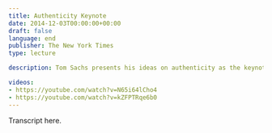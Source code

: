 ```yaml
---
title: Authenticity Keynote
date: 2014-12-03T00:00:00+00:00
draft: false
language: end
publisher: The New York Times
type: lecture

description: Tom Sachs presents his ideas on authenticity as the keynote speaker of the 2014 International Luxury Conference.

videos:
- https://youtube.com/watch?v=N65i64lCho4
- https://youtube.com/watch?v=kZFPTRqe6b0
---
```


Transcript here.
